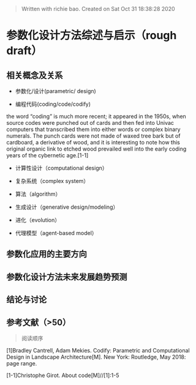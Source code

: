 


> Written with richie bao. Created on Sat Oct 31 18:38:28 2020
# 参数化设计方法综述与启示（rough draft）

## 相关概念及关系
* 参数化/设计(parametric/ design)

*  编程代码(coding/code/codify)

the word “coding” is much more recent; it appeared in the 1950s, when source codes were punched out of cards and then fed into Univac computers that transcribed them into either words or complex binary numerals. The punch cards were not made of waxed tree bark but of cardboard, a derivative of wood, and it is
interesting to note how this original organic link to etched wood prevailed well into the early coding years of the cybernetic age.[1-1]

* 计算性设计（computational design） 

* 复杂系统（complex system）

* 算法（algorithm）

* 生成设计（generative design/modeling）

* 进化（evolution）

* 代理模型（agent-based model）


## 参数化应用的主要方向


##  参数化设计方法未来发展趋势预测


## 结论与讨论


## 参考文献（>50）
> 阅读顺序

[1]Bradley Cantrell, Adam Mekies. Codify: Parametric and Computational Design in Landscape Architecture[M]. New York: Routledge, May 2018: page range. 

[1-1]Christophe Girot. About code[M]//[1]:1-5
<!--stackedit_data:
eyJoaXN0b3J5IjpbMTQ0Njc0MTM4OCwtMTI2MjE2OTk2MywtMT
IwOTczMTM5LC0xNTI1MjExNDUzLC0yMTEwOTA0NDg1LDc3MTM3
ODc0NCwtMTgxMTM2NzI4NiwtMTYzNTA5NjYxNSw3NzE5ODcxMz
gsMTM1MjMyNzU4NCwtNTYzMzgxMzA4LDE3NTM0NDUxMjAsMTIx
OTg4OTg4NF19
-->